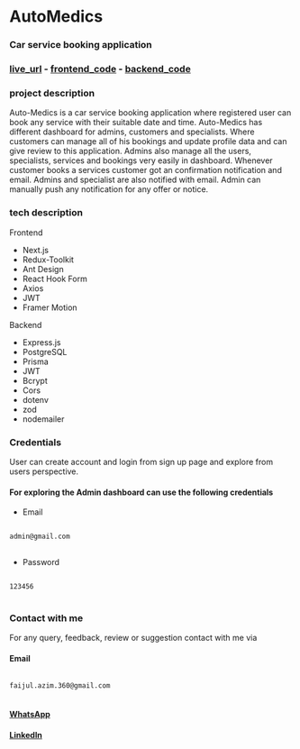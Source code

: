 # AutoMedics

### Car service booking application

### [live_url](https://auto-medics.vercel.app) - [frontend_code](https://github.com/AzimChowdhury/auto-medics-frontend) - [backend_code](https://github.com/AzimChowdhury/auto-medics-backend)

### project description

Auto-Medics is a car service booking application where registered user can book any service with their suitable date and time. Auto-Medics has different dashboard for admins, customers and specialists. Where customers can manage all of his bookings and update profile data and can give review to this application. Admins also manage all the users, specialists, services and bookings very easily in dashboard. Whenever customer books a services customer got an confirmation notification and email. Admins and specialist are also notified with email. Admin can manually push any notification for any offer or notice.

### tech description

Frontend

- Next.js
- Redux-Toolkit
- Ant Design
- React Hook Form
- Axios
- JWT
- Framer Motion

Backend

- Express.js
- PostgreSQL
- Prisma
- JWT
- Bcrypt
- Cors
- dotenv
- zod
- nodemailer



### Credentials

User can create account and login from sign up page and explore from users perspective.

#### For exploring the Admin dashboard can use the following credentials

- Email
<pre>
<code id="code-to-copy">
admin@gmail.com
</code>
</pre>

- Password 
<pre>
<code id="code-to-copy">
123456
</code>
</pre>





### Contact with me

For any query, feedback, review or suggestion contact with me via

#### Email  
<pre>
<code id="code-to-copy">
faijul.azim.360@gmail.com 
</code>
</pre>

#### [WhatsApp](https://api.whatsapp.com/send?phone=8801585449223) 
#### [LinkedIn](https://www.linkedin.com/in/faijul-azim)
